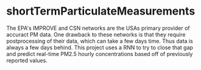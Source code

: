 # shortTermParticulateMeasurements
The EPA's IMPROVE and CSN networks are the USAs primary provider of accuract PM data. One drawback to these networks is that they require postprocessing of their data, which can take a few days time. Thus data is always a few days behind. This project uses a RNN to try to close that gap and predict real-time PM2.5 hourly concentrations based off of previously reported values.
